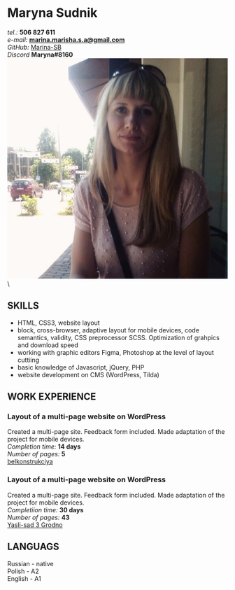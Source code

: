 # Maryna Sudnik
*tel.:* **506 827 611**\
*e-mail:* **marina.marisha.s.a@gmail.com**\
*GitHub:* [Marina-SB](https://github.com/Marina-SB/)\
*Discord* **Maryna#8160**\
![](./img/photo-profil.jpg)\
## SKILLS
* HTML, CSS3, website layout
* block, cross-browser, adaptive layout for mobile devices, code semantics, validity, CSS preprocessor SCSS. Optimization of grahpics and download speed
* working with graphic editors Figma, Photoshop at the level of layout cuttiing
* basic knowledge of Javascript, jQuery, PHP
* website development on CMS (WordPress, Tilda)
## WORK EXPERIENCE
### Layout of a multi-page website on WordPress
Created a multi-page site. Feedback form included. Made adaptation of the project for mobile devices.\
*Completion time:* **14 days**\
*Number of pages:* **5**\
[belkonstrukciya](https://belkonstrukciya.by/)
### Layout of a multi-page website on WordPress
Created a multi-page site. Feedback form included. Made adaptation of the project for mobile devices.\
*Completiion time:* **30 days**\
*Number of pages:* **43**\
[Yasli-sad 3 Grodno](https://ys3grodno.by/)
## LANGUAGS
Russian - native\
Polish - A2\
English - A1